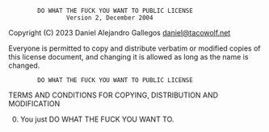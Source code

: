             DO WHAT THE FUCK YOU WANT TO PUBLIC LICENSE
                    Version 2, December 2004

 Copyright (C) 2023 Daniel Alejandro Gallegos <daniel@tacowolf.net>

 Everyone is permitted to copy and distribute verbatim or modified
 copies of this license document, and changing it is allowed as long
 as the name is changed.

            DO WHAT THE FUCK YOU WANT TO PUBLIC LICENSE
   TERMS AND CONDITIONS FOR COPYING, DISTRIBUTION AND MODIFICATION

  0. You just DO WHAT THE FUCK YOU WANT TO.

